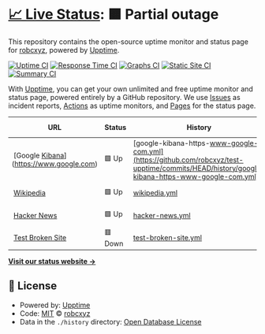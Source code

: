 # [📈 Live Status](https://demo.upptime.js.org): <!--live status--> **🟧 Partial outage**

This repository contains the open-source uptime monitor and status page for [robcxyz](robc.xyz), powered by [Upptime](https://github.com/upptime/upptime).

[![Uptime CI](https://github.com/robcxyz/test-upptime/workflows/Uptime%20CI/badge.svg)](https://github.com/robcxyz/test-upptime/actions?query=workflow%3A%22Uptime+CI%22)
[![Response Time CI](https://github.com/robcxyz/test-upptime/workflows/Response%20Time%20CI/badge.svg)](https://github.com/robcxyz/test-upptime/actions?query=workflow%3A%22Response+Time+CI%22)
[![Graphs CI](https://github.com/robcxyz/test-upptime/workflows/Graphs%20CI/badge.svg)](https://github.com/robcxyz/test-upptime/actions?query=workflow%3A%22Graphs+CI%22)
[![Static Site CI](https://github.com/robcxyz/test-upptime/workflows/Static%20Site%20CI/badge.svg)](https://github.com/robcxyz/test-upptime/actions?query=workflow%3A%22Static+Site+CI%22)
[![Summary CI](https://github.com/robcxyz/test-upptime/workflows/Summary%20CI/badge.svg)](https://github.com/robcxyz/test-upptime/actions?query=workflow%3A%22Summary+CI%22)

With [Upptime](https://upptime.js.org), you can get your own unlimited and free uptime monitor and status page, powered entirely by a GitHub repository. We use [Issues](https://github.com/robcxyz/test-upptime/issues) as incident reports, [Actions](https://github.com/robcxyz/test-upptime/actions) as uptime monitors, and [Pages](https://demo.upptime.js.org) for the status page.

<!--start: status pages-->
<!-- This summary is generated by Upptime (https://github.com/upptime/upptime) -->
<!-- Do not edit this manually, your changes will be overwritten -->
<!-- prettier-ignore -->
| URL | Status | History | Response Time | Uptime |
| --- | ------ | ------- | ------------- | ------ |
| <img alt="" src="https://favicons.githubusercontent.com/www.google.com" height="13"> [Google [Kibana](https://www.google.com)](https://www.google.com) | 🟩 Up | [google-kibana-https-www-google-com.yml](https://github.com/robcxyz/test-upptime/commits/HEAD/history/google-kibana-https-www-google-com.yml) | <details><summary><img alt="Response time graph" src="./graphs/google-kibana-https-www-google-com/response-time-week.png" height="20"> 165ms</summary><br><a href="https://demo.upptime.js.org/history/google-kibana-https-www-google-com"><img alt="Response time 163" src="https://img.shields.io/endpoint?url=https%3A%2F%2Fraw.githubusercontent.com%2Frobcxyz%2Ftest-upptime%2FHEAD%2Fapi%2Fgoogle-kibana-https-www-google-com%2Fresponse-time.json"></a><br><a href="https://demo.upptime.js.org/history/google-kibana-https-www-google-com"><img alt="24-hour response time 183" src="https://img.shields.io/endpoint?url=https%3A%2F%2Fraw.githubusercontent.com%2Frobcxyz%2Ftest-upptime%2FHEAD%2Fapi%2Fgoogle-kibana-https-www-google-com%2Fresponse-time-day.json"></a><br><a href="https://demo.upptime.js.org/history/google-kibana-https-www-google-com"><img alt="7-day response time 165" src="https://img.shields.io/endpoint?url=https%3A%2F%2Fraw.githubusercontent.com%2Frobcxyz%2Ftest-upptime%2FHEAD%2Fapi%2Fgoogle-kibana-https-www-google-com%2Fresponse-time-week.json"></a><br><a href="https://demo.upptime.js.org/history/google-kibana-https-www-google-com"><img alt="30-day response time 163" src="https://img.shields.io/endpoint?url=https%3A%2F%2Fraw.githubusercontent.com%2Frobcxyz%2Ftest-upptime%2FHEAD%2Fapi%2Fgoogle-kibana-https-www-google-com%2Fresponse-time-month.json"></a><br><a href="https://demo.upptime.js.org/history/google-kibana-https-www-google-com"><img alt="1-year response time 163" src="https://img.shields.io/endpoint?url=https%3A%2F%2Fraw.githubusercontent.com%2Frobcxyz%2Ftest-upptime%2FHEAD%2Fapi%2Fgoogle-kibana-https-www-google-com%2Fresponse-time-year.json"></a></details> | <details><summary><a href="https://demo.upptime.js.org/history/google-kibana-https-www-google-com">100.00%</a></summary><a href="https://demo.upptime.js.org/history/google-kibana-https-www-google-com"><img alt="All-time uptime 100.00%" src="https://img.shields.io/endpoint?url=https%3A%2F%2Fraw.githubusercontent.com%2Frobcxyz%2Ftest-upptime%2FHEAD%2Fapi%2Fgoogle-kibana-https-www-google-com%2Fuptime.json"></a><br><a href="https://demo.upptime.js.org/history/google-kibana-https-www-google-com"><img alt="24-hour uptime 100.00%" src="https://img.shields.io/endpoint?url=https%3A%2F%2Fraw.githubusercontent.com%2Frobcxyz%2Ftest-upptime%2FHEAD%2Fapi%2Fgoogle-kibana-https-www-google-com%2Fuptime-day.json"></a><br><a href="https://demo.upptime.js.org/history/google-kibana-https-www-google-com"><img alt="7-day uptime 100.00%" src="https://img.shields.io/endpoint?url=https%3A%2F%2Fraw.githubusercontent.com%2Frobcxyz%2Ftest-upptime%2FHEAD%2Fapi%2Fgoogle-kibana-https-www-google-com%2Fuptime-week.json"></a><br><a href="https://demo.upptime.js.org/history/google-kibana-https-www-google-com"><img alt="30-day uptime 100.00%" src="https://img.shields.io/endpoint?url=https%3A%2F%2Fraw.githubusercontent.com%2Frobcxyz%2Ftest-upptime%2FHEAD%2Fapi%2Fgoogle-kibana-https-www-google-com%2Fuptime-month.json"></a><br><a href="https://demo.upptime.js.org/history/google-kibana-https-www-google-com"><img alt="1-year uptime 100.00%" src="https://img.shields.io/endpoint?url=https%3A%2F%2Fraw.githubusercontent.com%2Frobcxyz%2Ftest-upptime%2FHEAD%2Fapi%2Fgoogle-kibana-https-www-google-com%2Fuptime-year.json"></a></details>
| <img alt="" src="https://favicons.githubusercontent.com/en.wikipedia.org" height="13"> [Wikipedia](https://en.wikipedia.org) | 🟩 Up | [wikipedia.yml](https://github.com/robcxyz/test-upptime/commits/HEAD/history/wikipedia.yml) | <details><summary><img alt="Response time graph" src="./graphs/wikipedia/response-time-week.png" height="20"> 275ms</summary><br><a href="https://demo.upptime.js.org/history/wikipedia"><img alt="Response time 269" src="https://img.shields.io/endpoint?url=https%3A%2F%2Fraw.githubusercontent.com%2Frobcxyz%2Ftest-upptime%2FHEAD%2Fapi%2Fwikipedia%2Fresponse-time.json"></a><br><a href="https://demo.upptime.js.org/history/wikipedia"><img alt="24-hour response time 240" src="https://img.shields.io/endpoint?url=https%3A%2F%2Fraw.githubusercontent.com%2Frobcxyz%2Ftest-upptime%2FHEAD%2Fapi%2Fwikipedia%2Fresponse-time-day.json"></a><br><a href="https://demo.upptime.js.org/history/wikipedia"><img alt="7-day response time 275" src="https://img.shields.io/endpoint?url=https%3A%2F%2Fraw.githubusercontent.com%2Frobcxyz%2Ftest-upptime%2FHEAD%2Fapi%2Fwikipedia%2Fresponse-time-week.json"></a><br><a href="https://demo.upptime.js.org/history/wikipedia"><img alt="30-day response time 269" src="https://img.shields.io/endpoint?url=https%3A%2F%2Fraw.githubusercontent.com%2Frobcxyz%2Ftest-upptime%2FHEAD%2Fapi%2Fwikipedia%2Fresponse-time-month.json"></a><br><a href="https://demo.upptime.js.org/history/wikipedia"><img alt="1-year response time 269" src="https://img.shields.io/endpoint?url=https%3A%2F%2Fraw.githubusercontent.com%2Frobcxyz%2Ftest-upptime%2FHEAD%2Fapi%2Fwikipedia%2Fresponse-time-year.json"></a></details> | <details><summary><a href="https://demo.upptime.js.org/history/wikipedia">100.00%</a></summary><a href="https://demo.upptime.js.org/history/wikipedia"><img alt="All-time uptime 100.00%" src="https://img.shields.io/endpoint?url=https%3A%2F%2Fraw.githubusercontent.com%2Frobcxyz%2Ftest-upptime%2FHEAD%2Fapi%2Fwikipedia%2Fuptime.json"></a><br><a href="https://demo.upptime.js.org/history/wikipedia"><img alt="24-hour uptime 100.00%" src="https://img.shields.io/endpoint?url=https%3A%2F%2Fraw.githubusercontent.com%2Frobcxyz%2Ftest-upptime%2FHEAD%2Fapi%2Fwikipedia%2Fuptime-day.json"></a><br><a href="https://demo.upptime.js.org/history/wikipedia"><img alt="7-day uptime 100.00%" src="https://img.shields.io/endpoint?url=https%3A%2F%2Fraw.githubusercontent.com%2Frobcxyz%2Ftest-upptime%2FHEAD%2Fapi%2Fwikipedia%2Fuptime-week.json"></a><br><a href="https://demo.upptime.js.org/history/wikipedia"><img alt="30-day uptime 100.00%" src="https://img.shields.io/endpoint?url=https%3A%2F%2Fraw.githubusercontent.com%2Frobcxyz%2Ftest-upptime%2FHEAD%2Fapi%2Fwikipedia%2Fuptime-month.json"></a><br><a href="https://demo.upptime.js.org/history/wikipedia"><img alt="1-year uptime 100.00%" src="https://img.shields.io/endpoint?url=https%3A%2F%2Fraw.githubusercontent.com%2Frobcxyz%2Ftest-upptime%2FHEAD%2Fapi%2Fwikipedia%2Fuptime-year.json"></a></details>
| <img alt="" src="https://favicons.githubusercontent.com/news.ycombinator.com" height="13"> [Hacker News](https://news.ycombinator.com) | 🟩 Up | [hacker-news.yml](https://github.com/robcxyz/test-upptime/commits/HEAD/history/hacker-news.yml) | <details><summary><img alt="Response time graph" src="./graphs/hacker-news/response-time-week.png" height="20"> 355ms</summary><br><a href="https://demo.upptime.js.org/history/hacker-news"><img alt="Response time 383" src="https://img.shields.io/endpoint?url=https%3A%2F%2Fraw.githubusercontent.com%2Frobcxyz%2Ftest-upptime%2FHEAD%2Fapi%2Fhacker-news%2Fresponse-time.json"></a><br><a href="https://demo.upptime.js.org/history/hacker-news"><img alt="24-hour response time 373" src="https://img.shields.io/endpoint?url=https%3A%2F%2Fraw.githubusercontent.com%2Frobcxyz%2Ftest-upptime%2FHEAD%2Fapi%2Fhacker-news%2Fresponse-time-day.json"></a><br><a href="https://demo.upptime.js.org/history/hacker-news"><img alt="7-day response time 355" src="https://img.shields.io/endpoint?url=https%3A%2F%2Fraw.githubusercontent.com%2Frobcxyz%2Ftest-upptime%2FHEAD%2Fapi%2Fhacker-news%2Fresponse-time-week.json"></a><br><a href="https://demo.upptime.js.org/history/hacker-news"><img alt="30-day response time 383" src="https://img.shields.io/endpoint?url=https%3A%2F%2Fraw.githubusercontent.com%2Frobcxyz%2Ftest-upptime%2FHEAD%2Fapi%2Fhacker-news%2Fresponse-time-month.json"></a><br><a href="https://demo.upptime.js.org/history/hacker-news"><img alt="1-year response time 383" src="https://img.shields.io/endpoint?url=https%3A%2F%2Fraw.githubusercontent.com%2Frobcxyz%2Ftest-upptime%2FHEAD%2Fapi%2Fhacker-news%2Fresponse-time-year.json"></a></details> | <details><summary><a href="https://demo.upptime.js.org/history/hacker-news">100.00%</a></summary><a href="https://demo.upptime.js.org/history/hacker-news"><img alt="All-time uptime 100.00%" src="https://img.shields.io/endpoint?url=https%3A%2F%2Fraw.githubusercontent.com%2Frobcxyz%2Ftest-upptime%2FHEAD%2Fapi%2Fhacker-news%2Fuptime.json"></a><br><a href="https://demo.upptime.js.org/history/hacker-news"><img alt="24-hour uptime 100.00%" src="https://img.shields.io/endpoint?url=https%3A%2F%2Fraw.githubusercontent.com%2Frobcxyz%2Ftest-upptime%2FHEAD%2Fapi%2Fhacker-news%2Fuptime-day.json"></a><br><a href="https://demo.upptime.js.org/history/hacker-news"><img alt="7-day uptime 100.00%" src="https://img.shields.io/endpoint?url=https%3A%2F%2Fraw.githubusercontent.com%2Frobcxyz%2Ftest-upptime%2FHEAD%2Fapi%2Fhacker-news%2Fuptime-week.json"></a><br><a href="https://demo.upptime.js.org/history/hacker-news"><img alt="30-day uptime 100.00%" src="https://img.shields.io/endpoint?url=https%3A%2F%2Fraw.githubusercontent.com%2Frobcxyz%2Ftest-upptime%2FHEAD%2Fapi%2Fhacker-news%2Fuptime-month.json"></a><br><a href="https://demo.upptime.js.org/history/hacker-news"><img alt="1-year uptime 100.00%" src="https://img.shields.io/endpoint?url=https%3A%2F%2Fraw.githubusercontent.com%2Frobcxyz%2Ftest-upptime%2FHEAD%2Fapi%2Fhacker-news%2Fuptime-year.json"></a></details>
| <img alt="" src="https://favicons.githubusercontent.com/thissitedoesnotexist.koj.co" height="13"> [Test Broken Site](https://thissitedoesnotexist.koj.co) | 🟥 Down | [test-broken-site.yml](https://github.com/robcxyz/test-upptime/commits/HEAD/history/test-broken-site.yml) | <details><summary><img alt="Response time graph" src="./graphs/test-broken-site/response-time-week.png" height="20"> 0ms</summary><br><a href="https://demo.upptime.js.org/history/test-broken-site"><img alt="Response time 0" src="https://img.shields.io/endpoint?url=https%3A%2F%2Fraw.githubusercontent.com%2Frobcxyz%2Ftest-upptime%2FHEAD%2Fapi%2Ftest-broken-site%2Fresponse-time.json"></a><br><a href="https://demo.upptime.js.org/history/test-broken-site"><img alt="24-hour response time 0" src="https://img.shields.io/endpoint?url=https%3A%2F%2Fraw.githubusercontent.com%2Frobcxyz%2Ftest-upptime%2FHEAD%2Fapi%2Ftest-broken-site%2Fresponse-time-day.json"></a><br><a href="https://demo.upptime.js.org/history/test-broken-site"><img alt="7-day response time 0" src="https://img.shields.io/endpoint?url=https%3A%2F%2Fraw.githubusercontent.com%2Frobcxyz%2Ftest-upptime%2FHEAD%2Fapi%2Ftest-broken-site%2Fresponse-time-week.json"></a><br><a href="https://demo.upptime.js.org/history/test-broken-site"><img alt="30-day response time 0" src="https://img.shields.io/endpoint?url=https%3A%2F%2Fraw.githubusercontent.com%2Frobcxyz%2Ftest-upptime%2FHEAD%2Fapi%2Ftest-broken-site%2Fresponse-time-month.json"></a><br><a href="https://demo.upptime.js.org/history/test-broken-site"><img alt="1-year response time 0" src="https://img.shields.io/endpoint?url=https%3A%2F%2Fraw.githubusercontent.com%2Frobcxyz%2Ftest-upptime%2FHEAD%2Fapi%2Ftest-broken-site%2Fresponse-time-year.json"></a></details> | <details><summary><a href="https://demo.upptime.js.org/history/test-broken-site">100.00%</a></summary><a href="https://demo.upptime.js.org/history/test-broken-site"><img alt="All-time uptime 100.00%" src="https://img.shields.io/endpoint?url=https%3A%2F%2Fraw.githubusercontent.com%2Frobcxyz%2Ftest-upptime%2FHEAD%2Fapi%2Ftest-broken-site%2Fuptime.json"></a><br><a href="https://demo.upptime.js.org/history/test-broken-site"><img alt="24-hour uptime 100.00%" src="https://img.shields.io/endpoint?url=https%3A%2F%2Fraw.githubusercontent.com%2Frobcxyz%2Ftest-upptime%2FHEAD%2Fapi%2Ftest-broken-site%2Fuptime-day.json"></a><br><a href="https://demo.upptime.js.org/history/test-broken-site"><img alt="7-day uptime 100.00%" src="https://img.shields.io/endpoint?url=https%3A%2F%2Fraw.githubusercontent.com%2Frobcxyz%2Ftest-upptime%2FHEAD%2Fapi%2Ftest-broken-site%2Fuptime-week.json"></a><br><a href="https://demo.upptime.js.org/history/test-broken-site"><img alt="30-day uptime 100.00%" src="https://img.shields.io/endpoint?url=https%3A%2F%2Fraw.githubusercontent.com%2Frobcxyz%2Ftest-upptime%2FHEAD%2Fapi%2Ftest-broken-site%2Fuptime-month.json"></a><br><a href="https://demo.upptime.js.org/history/test-broken-site"><img alt="1-year uptime 100.00%" src="https://img.shields.io/endpoint?url=https%3A%2F%2Fraw.githubusercontent.com%2Frobcxyz%2Ftest-upptime%2FHEAD%2Fapi%2Ftest-broken-site%2Fuptime-year.json"></a></details>

<!--end: status pages-->

[**Visit our status website →**](https://demo.upptime.js.org)

## 📄 License

- Powered by: [Upptime](https://github.com/upptime/upptime)
- Code: [MIT](./LICENSE) © [robcxyz](robc.xyz)
- Data in the `./history` directory: [Open Database License](https://opendatacommons.org/licenses/odbl/1-0/)
